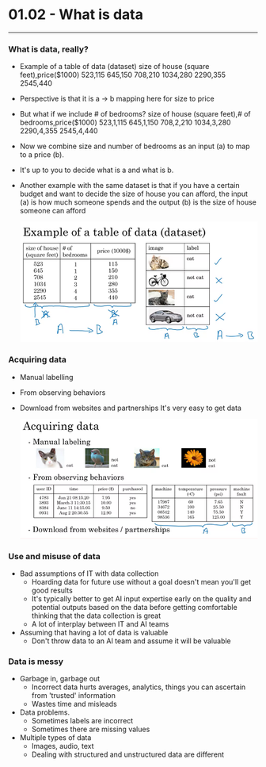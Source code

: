 # 01.02 - What is data

---

### What is data, really?
- Example of a table of data (dataset)
size of house (square feet),price($1000)
523,115
645,150
708,210
1034,280
2290,355
2545,440

- Perspective is that it is a -> b mapping here for size to price
- But what if we include # of bedrooms?
size of house (square feet),# of bedrooms,price($1000)
523,1,115
645,1,150
708,2,210
1034,3,280
2290,4,355
2545,4,440

- Now we combine size and number of bedrooms as an input (a) to map to a price (b).
- It's up to you to decide what is a and what is b.
- Another example with the same dataset is that if you have a certain budget and want to decide the size of house you can afford, the input (a) is how much someone spends and the output (b) is the size of house someone can afford

    ![Dataset examples](images/datasetexample.png)

### Acquiring data
- Manual labelling
- From observing behaviors
- Download from websites and partnerships
     It's very easy to get data

    ![Acquiring examples](images//dataacquisition.png)

### Use and misuse of data
- Bad assumptions of IT with data collection
    - Hoarding data for future use without a goal doesn't mean you'll get good results
    - It's typically better to get AI input expertise early on the quality and potential outputs based on the data before getting comfortable thinking that the data collection is great
    - A lot of interplay between IT and AI teams
- Assuming that having a lot of data is valuable
    - Don't throw data to an AI team and assume it will be valuable

### Data is messy
- Garbage in, garbage out
    - Incorrect data hurts averages, analytics, things you can ascertain from 'trusted' information
    - Wastes time and misleads
- Data problems. 
    - Sometimes labels are incorrect
    - Sometimes there are missing values
- Multiple types of data
    - Images, audio, text
    - Dealing with structured and unstructured data are different